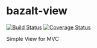 bazalt-view
===========

[![Build Status](https://travis-ci.org/esvit/bazalt-view.png)](https://travis-ci.org/esvit/bazalt-view) [![Coverage Status](https://coveralls.io/repos/esvit/bazalt-view/badge.png)](https://coveralls.io/r/esvit/bazalt-view)

Simple View for MVC
